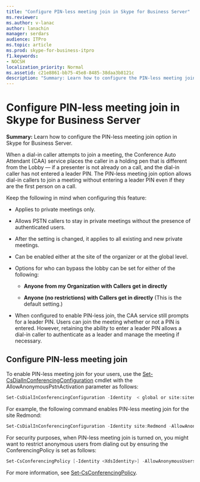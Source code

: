 ```yaml
---
title: "Configure PIN-less meeting join in Skype for Business Server"
ms.reviewer: 
ms.author: v-lanac
author: lanachin
manager: serdars
audience: ITPro
ms.topic: article
ms.prod: skype-for-business-itpro
f1.keywords:
- NOCSH
localization_priority: Normal
ms.assetid: c21e8861-bb75-45e8-8485-38daa3b8121c
description: "Summary: Learn how to configure the PIN-less meeting join option in Skype for Business Server."
---
```


# Configure PIN-less meeting join in Skype for Business Server
 
**Summary:** Learn how to configure the PIN-less meeting join option in Skype for Business Server.
  
When a dial-in caller attempts to join a meeting, the Conference Auto Attendant (CAA) service places the caller in a holding pen that is different from the Lobby &#x2014; if a presenter is not already on a call, and the dial-in caller has not entered a leader PIN. The PIN-less meeting join option allows dial-in callers to join a meeting without entering a leader PIN even if they are the first person on a call. 
  
Keep the following in mind when configuring this feature:
  
- Applies to private meetings only.
    
- Allows PSTN callers to stay in private meetings without the presence of authenticated users.
    
- After the setting is changed, it applies to all existing and new private meetings.
    
- Can be enabled either at the site of the organizer or at the global level.
    
- Options for who can bypass the lobby can be set for either of the following: 
    
  - **Anyone from my Organization with Callers get in directly**
    
  - **Anyone (no restrictions) with Callers get in directly** (This is the default setting.)
    
- When configured to enable PIN-less join, the CAA service still prompts for a leader PIN. Users can join the meeting whether or not a PIN is entered. However, retaining the ability to enter a leader PIN allows a dial-in caller to authenticate as a leader and manage the meeting if necessary.
    
## Configure PIN-less meeting join

To enable PIN-less meeting join for your users, use the [Set-CsDialInConferencingConfiguration](https://docs.microsoft.com/powershell/module/skype/set-csdialinconferencingconfiguration?view=skype-ps) cmdlet with the AllowAnonymousPstnActivation parameter as follows:
  
```PowerShell
Set-CsDialInConferencingConfiguration -Identity  < global or site:sitename>  -AllowAnonymousPstnActivation $True
```

For example, the following command enables PIN-less meeting join for the site Redmond:
  
```PowerShell
Set-CsDialInConferencingConfiguration -Identity site:Redmond -AllowAnonymousPstnActivation $True
```

For security purposes, when PIN-less meeting join is turned on, you might want to restrict anonymous users from dialing out by ensuring the ConferencingPolicy is set as follows:
  
```PowerShell
Set-CsConferencingPolicy [-Identity <XdsIdentity>] -AllowAnonymousUsersToDialOut $False
```

For more information, see [Set-CsConferencingPolicy](https://docs.microsoft.com/powershell/module/skype/set-csconferencingpolicy?view=skype-ps).
  


